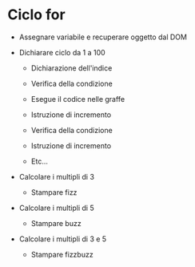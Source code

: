 # Ciclo for
- Assegnare variabile e recuperare oggetto dal DOM

- Dichiarare ciclo da 1 a 100
    - Dichiarazione dell'indice

    - Verifica della condizione
    - Esegue il codice nelle graffe
    - Istruzione di incremento

    - Verifica della condizione
    - Istruzione di incremento

    - Etc...

- Calcolare i multipli di 3
    - Stampare fizz
- Calcolare i multipli di 5
    - Stampare buzz
- Calcolare i multipli di 3 e 5
    - Stampare fizzbuzz
